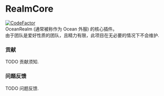 # RealmCore
[![CodeFactor](https://www.codefactor.io/repository/github/gerryyuu/realmcore/badge)](https://www.codefactor.io/repository/github/gerryyuu/realmcore)<br>
OceanRealm (通常被称作为 Ocean 外服) 的核心插件。<br>
由于团队是爱好性质的团队，且精力有限，此项目在无必要的情况下不会维护.<br>

### 贡献
TODO 贡献须知.<br>

### 问题反馈
TODO 问题反馈.<br>

